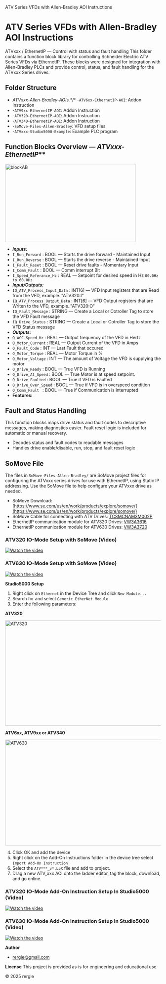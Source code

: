 ATV Series VFDs with Allen-Bradley AOI Instructions

# ATV Series VFDs with Allen-Bradley AOI Instructions

  ATVxxx / EthernetIP — Control with status and fault handling
  This folder contains a function block library for controlling Schneider Electric ATV Series VFDs via EthernetIP.
  These blocks were designed for integration with Allen-Bradley PLCs and provide control, status, and
  fault handling for the ATVxxx Series drives.

## Folder Structure

- **ATVxxx-Allen-Bradley-AOIs*.*/**
  -`ATV6xx-EthernetIP-AOI`: Addon Instruction
- -`ATV9xx-EthernetIP-AOI`: Addon Instruction
- -`ATV320-EthernetIP-AOI`: Addon Instruction
- -`ATV340-EthernetIP-AOI`: Addon Instruction
- -`SoMove-Files-Allen-Bradley`: VFD setup files
- -`ATVxxx-Studio5000-Example`: Example PLC program

## Function Blocks Overview — *ATVxxx-EthernetIP***

<img width="422" height="253" alt="blockAB" src="https://github.com/user-attachments/assets/a71e4437-e0f6-4b0e-a228-71d08dae0a96" />

- ***Inputs:***
- `I_Run_Forward` : BOOL — Starts the drive forward - Maintained Input
- `I_Run_Reverse` : BOOL — Starts the drive reverse - Maintained Input
- `I_Fault_Reset` : BOOL — Reset drive faults - Momentary Input
- `I_Comm_Fault`   : BOOL — Comm interrupt Bit
- `I_Speed_Referance_Hz` : REAL — Setpoint for desired speed in Hz `00.0Hz to 60.0Hz`
- ***Input/Outputs:***
- `IQ_ATV_Process_Input_Data`   : INT[6] — VFD Input registers that are Read from the VFD, example.."ATV320:I"
- `IQ_ATV_Process_Output_Data` : INT[6]  — VFD Output registers that are Writen to the VFD, example.."ATV320:O"
- `IQ_Fault_Message` : STRING — Create a Local or Cotroller Tag to store the VFD Fault message
- `IQ_Drive_Status`   : STRING — Create a Local or Cotroller Tag to store the VFD Status message
- ***Outputs:***
- `Q_ACC_Speed_Hz`   : REAL — Output frequency of the VFD in Hertz
- `Q_Motor_Current` : REAL — Output Current of the VFD in Amps
- `Q_Fault_Code`      : INT — Last Fault that occured
- `Q_Motor_Torque`   : REAL — Motor Torque in %
- `Q_Motor_Voltage` : INT — The amount of Voltage the VFD is supplying the motor
- `Q_Drive_Ready`         : BOOL — True VFD is Running
- `Q_Drive_At_Speed`    : BOOL — True Motor is at speed setpoint.
- `Q_Drive_Faulted`      : BOOL — True if VFD is Faulted
- `Q_Drive_Over_Speed` : BOOL — True if VFD is in overspeed condition
- `Q_Comm_Fault `         : BOOL — True if Communication is interrupted
- **Features:**

## Fault and Status Handling

This function blocks maps drive status and fault codes to descriptive messages, making
diagnostics easier. Fault reset logic is included for automatic or manual recovery.

- Decodes status and fault codes to readable messages
- Handles drive enable/disable, run, stop, and fault reset logic

## SoMove File

The files in `SoMove-Files-Allen-Bradley/` are SoMove project files for configuring the ATVxxx
series drives for use with EthernetIP, using Static IP addressing.
Use the SoMove file to help configure your ATVxxx drive as needed.

- SoMove Download: [https://www.se.com/us/en/work/products/explore/somove/](https://www.se.com/us/en/work/products/explore/somove/)
- SoMove Cable for connecting with ATV Drives: [TCSMCNAM3M002P](https://www.se.com/us/en/product/TCSMCNAM3M002P/connection-cable-usb-to-rj45-tesys-t-for-connection-between-pc-and-drive/)
- EthernetIP communication module for ATV320 Drives: [VW3A3616](https://www.se.com/us/en/product/VW3A3616/communication-module-modbus-tcp-and-ethernet-ip-altivar-10-or-100mbps-2-x-rj45-connectors/)
- EthernetIP communication module for ATV630 Drives: [VW3A3720](https://www.se.com/us/en/product/VW3A3720/communication-module-ethernet-ip-modbus-tcp-10-or-100mbps-2-x-rj45-connectors/)

### ATV320 IO-Mode Setup with SoMove (Video)

[![Watch the video](https://img.youtube.com/vi/AHr30IkEi-s/0.jpg)](https://youtu.be/AHr30IkEi-s)

### ATV630 IO-Mode Setup with SoMove (Video)

[![Watch the video](https://img.youtube.com/vi/aUsC99xA9SU/0.jpg)](https://youtu.be/aUsC99xA9SU)

**Studio5000 Setup**

1. Right click on `Ethernet` in the Device Tree and click `New Module...`
2. Search for and select `Generic EtherNet Module`
3. Enter the following parameters:

**ATV320**

<img width="551" height="341" alt="ATV320" src="https://github.com/user-attachments/assets/b97b5226-227f-4f88-bf31-123d93791d27" />

 **ATV6xx, ATV9xx or ATV340**
 
<img width="550" height="342" alt="ATV630" src="https://github.com/user-attachments/assets/ede6c55a-ecd4-4582-ad40-e95ed3c52d86" />


4. Click OK and add the device
5. Right click on the Add-On Instructions folder in the device tree select `Import Add-On Instruction`
6. Select the `ATV***_v*.L5X` file and add to project.
7. Drag a new ATV_xxx AOI onto the ladder editor, tag the block, download, and go online.

### ATV320 IO-Mode Add-On Instruction Setup In Studio5000 (Video)

[![Watch the video](https://img.youtube.com/vi/CvI5QliW0fY/0.jpg)](https://youtu.be/CvI5QliW0fY)

### ATV630 IO-Mode Add-On Instruction Setup In Studio5000 (Video)

[![Watch the video](https://img.youtube.com/vi/NJGgFqq3x_s/0.jpg)](https://youtu.be/NJGgFqq3x_s)

**Author**

- [rergle@gmail.com](mailto:rergle@gmail.com)

**License**
This project is provided as‑is for engineering and educational use.

  © 2025 rergle
